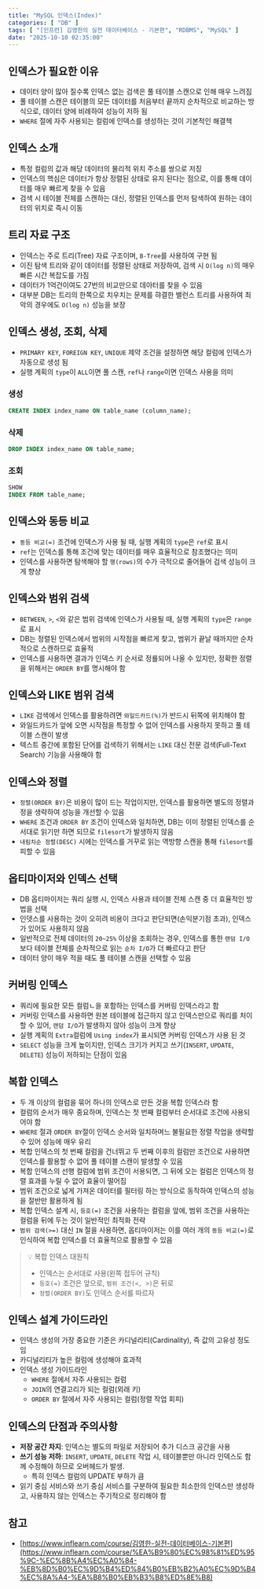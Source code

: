 ```yaml
---
title: "MySQL 인덱스(Index)"
categories: [ "DB" ]
tags: [ "[인프런] 김영한의 실전 데이터베이스 - 기본편", "RDBMS", "MySQL" ]
date: "2025-10-10 02:35:00"
---
```


## 인덱스가 필요한 이유

- 데이터 양이 많아 질수록 인덱스 없는 검색은 풀 테이블 스캔으로 인해 매우 느려짐
- 풀 테이블 스캔은 테이블의 모든 데이터를 처음부터 끝까지 순차적으로 비교하는 방식으로, 데이터 양에 비례하여 성능이 저하 됨
- `WHERE` 절에 자주 사용되는 컬럼에 인덱스를 생성하는 것이 기본적인 해결책

## 인덱스 소개

- 특정 컬럼의 값과 해당 데이터의 물리적 위치 주소를 쌍으로 저징
- 인덱스의 핵심은 데이터가 항상 정렬된 상태로 유지 된다는 점으로, 이를 통해 데이터를 매우 빠르게 찾을 수 있음
- 검색 시 테이블 전체를 스캔하는 대신, 정렬된 인덱스를 먼저 탐색하여 원하는 데이터의 위치로 즉시 이동

## 트리 자료 구조

- 인덱스는 주로 트리(Tree) 자료 구조이며, `B-Tree`를 사용하여 구현 됨
- 이진 탐색 트리와 같이 데이터를 정렬된 상태로 저장하여, 검색 시 `O(log n)`의 매우 빠른 시간 복잡도를 가짐
- 데이터가 1억건이여도 27번의 비교만으로 데아터를 찾을 수 있음
- 대부분 DB는 트리의 한쪽으로 치우치는 문제를 햐결한 밸런스 트리를 사용하여 최악의 경우에도 `O(log n)` 성능을 보장

## 인덱스 생성, 조회, 삭제

- `PRIMARY KEY`, `FOREIGN KEY`, `UNIQUE` 제약 조건을 설정하면 해당 컬럼에 인덱스가 자동으로 생성 됨
- 실행 계획의 `type`이 `ALL`이면 풀 스캔, `ref`나 `range`이면 인덱스 사용을 의미

### 생성

```sql
CREATE INDEX index_name ON table_name (column_name);
```

### 삭제

```sql
DROP INDEX index_name ON table_name;
```

### 조회

```sql
SHOW
INDEX FROM table_name;
```

## 인덱스와 동등 비교

- `동등 비교(=)` 조건에 인덱스가 사용 될 때, 실행 계획의 `type`은 `ref`로 표시
- `ref`는 인덱스를 통해 조건에 맞는 데이터를 매우 효율적으로 참조했다는 의미
- 인덱스를 사용하면 탐색해야 할 `행(rows)`의 수가 극적으로 줄어들어 검색 성능이 크게 향상

## 인덱스와 범위 검색

- `BETWEEN`, `>`, `<`와 같은 범위 검색에 인덱스가 사용될 때, 실행 계획의 `type`은 `range`로 표시
- DB는 정렬된 인덱스에서 범위의 시작점을 빠르게 찾고, 범위가 끝날 때까지만 순차적으로 스캔하므로 효율적
- 인덱스를 사용하면 결과가 인덱스 키 순서로 정룔되어 나올 수 있지만, 정확한 정렬을 위해서는 `ORDER BY`를 명시해야 함

## 인덱스와 LIKE 범위 검색

- `LIKE` 검색에서 인덱스를 활용하려면 `와일드카드(%)`가 반드시 뒤쪽에 위치해야 함
- 와일드카드가 앞에 오면 시작점을 특정할 수 없어 인덱스를 사용하지 못하고 풀 테이블 스캔이 발생
- 텍스트 중간에 포함된 단어를 검색하기 위해서는 `LIKE` 대신 전문 검색(Full-Text Search) 기능을 사용해야 함

## 인덱스와 정렬

- `정렬(ORDER BY)`은 비용이 많이 드는 작업이지만, 인덱스를 활용하면 별도의 정렬과정을 생략하여 성능을 개선할 수 있음
- `WHERE` 조건과 `ORDER BY` 조건이 인덱스와 일치하면, DB는 이미 정렬된 인덱스를 순서대로 읽기만 하면 되므로 `filesort`가 발생하지 않음
- `내림차순 정렬(DESC)` 시에는 인덱스를 거꾸로 읽는 역방향 스캔을 통해 `filesort`를 피할 수 있음

## 옵티마이저와 인덱스 선택

- DB 옵티마이저는 쿼리 실행 시, 인덱스 사용과 테이블 전체 스캔 중 더 효율적인 방법을 선택
- 인뎃스를 사용하는 것이 오히려 비용이 크다고 판단되면(손익분기점 초과), 인덱스가 있어도 사용하지 않음
- 일반적으로 전체 데이터의 `20~25%` 이상을 조회하는 경우, 인덱스를 통한 `랜덤 I/O`보다 테이블 전체를 순차적으로 읽는 `순차 I/O`가 더 빠르다고 판단
- 데이터 양이 매우 적을 때도 풀 테이블 스캔을 선택할 수 있음

## 커버링 인덱스

- 쿼리에 필요한 모든 컬럼ㄴ을 포함하는 인덱스를 커버링 인덱스라고 함
- 커버링 인덱스를 사용하면 원본 테이블에 접근하지 않고 인덱스만으로 쿼리를 처이할 수 있어, `랜덤 I/O`가 발생하지 않아 성능이 크게 향상
- 실행 계획의 `Extra`컬럼에 `Using index`가 표시되면 커버링 인덱스가 사용 된 것
- `SELECT` 성능을 크게 높이지만, 인덱스 크기가 커지고 쓰기(`INSERT`, `UPDATE`, `DELETE`) 성능이 저하되는 단점이 있음

## 복합 인덱스

- 두 개 이상의 컬럼을 묶어 하나의 인덱스로 만든 것을 복합 인덱스라 함
- 컬럼의 순서가 매우 중요하며, 인덱스는 첫 번째 컬럼부터 순서대로 조건에 사용되어야 함
- `WHERE` 절과 `ORDER BY`절이 인덱스 순서와 일치하며느 불필요한 정렬 작업을 생략할 수 있어 성능에 매우 유리
- 복합 인덱스의 첫 번째 컬럼을 건너뛰고 두 번째 이후의 컬럼만 조건으로 사용하면 인덱스를 활용할 수 없어 풀 테이블 스캔이 발생할 수 있음
- 복합 인덱스의 선행 컬럼에 범위 조건이 서용되면, 그 뒤에 오는 컬럼은 인덱스의 정렬 효과를 누릴 수 없어 효율이 떨어짐
- 범위 조건으로 넓게 가져온 데이터를 필터링 하는 방식으로 동작하여 인덱스의 성능을 절반만 활용하게 됨
- 복합 인덱스 설계 시, `등호(=)` 조건을 사용하는 컬럼을 앞에, 범위 조건을 사용하는 컬럼을 뒤에 두는 것이 일반적인 최적화 전략
- `범위 검색(>=)` 대신 `IN` 절을 사용하면, 옵티마이저는 이를 여러 개의 `동등 비교(=)`로 인식하여 복합 인덱스를 더 효율적으로 활용할 수 있음

> 💡 복합 인덱스 대원칙
>
> - 인덱스는 순서대로 사용(왼쪽 접두어 규칙)
> - `등호(=)` 조건은 앞으로, `범위 조건(<, >)`은 뒤로
> - `정렬(ORDER BY)`도 인덱스 순서를 따르자

## 인덱스 설계 가이드라인

- 인덱스 생성의 가장 중요한 기준은 카디널리티(Cardinality), 즉 값의 고유성 정도임
- 카디널리티가 높은 컬럼에 생성해야 효과적
- 인덱스 생성 가이드라인
  - `WHERE` 절에서 자주 사용되는 컬럼
  - `JOIN`의 연결고리가 되는 컬럼(외래 키)
  - `ORDER BY` 절에서 자주 사용되는 컬럼(정렬 작업 회피)

## 인덱스의 단점과 주의사항

- **저장 공간 차지**: 인덱스는 별도의 파일로 저장되어 추가 디스크 공간을 사용
- **쓰기 성능 저하**: `INSERT`, `UPDATE`, `DELETE` 작업 시, 테이블뿐만 아니라 인덱스도 함께 수정해야 하므로 오버헤드가 발생.
  - 특히 인덱스 컬럼의 UPDATE 부하가 큼
- 읽기 중심 서비스와 쓰기 중심 서비스를 구분하여 필요한 최소한의 인덱스만 생성하고, 사용하지 않는 인덱스는 주기적으로 정리해야 함

## 참고

- [https://www.inflearn.com/course/김영한-실전-데이터베이스-기본편](https://www.inflearn.com/course/%EA%B9%80%EC%98%81%ED%95%9C-%EC%8B%A4%EC%A0%84-%EB%8D%B0%EC%9D%B4%ED%84%B0%EB%B2%A0%EC%9D%B4%EC%8A%A4-%EA%B8%B0%EB%B3%B8%ED%8E%B8)
